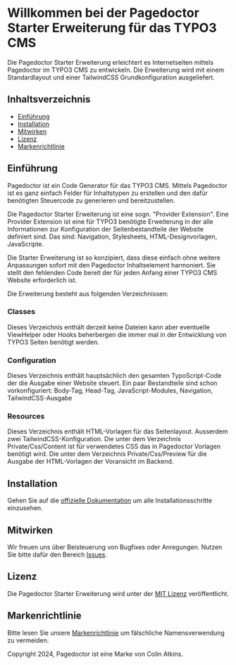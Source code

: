 # Willkommen bei der Pagedoctor Starter Erweiterung für das TYPO3 CMS

Die Pagedoctor Starter Erweiterung erleichtert es Internetseiten mittels Pagedoctor im TYPO3 CMS zu entwickeln.
Die Erweiterung wird mit einem Standardlayout und einer TailwindCSS Grundkonfiguration ausgeliefert.

## Inhaltsverzeichnis

- [Einführung](#einfhrung)
- [Installation](#installation)
- [Mitwirken](#mitwirken)
- [Lizenz](#lizenz)
- [Markenrichtlinie](#markenrichtlinie)

## Einführung

Pagedoctor ist ein Code Generator für das TYPO3 CMS. Mittels Pagedoctor ist es ganz einfach Felder
für Inhaltstypen zu erstellen und den dafür benötigten Steuercode zu generieren und bereitzustellen.

Die Pagedoctor Starter Erweiterung ist eine sogn. "Provider Extension". Eine Provider Extension
ist eine für TYPO3 benötigte Erweiterung in der alle Informationen zur Konfiguration der Seitenbestandteile
der Website definiert sind. Das sind: Navigation, Stylesheets, HTML-Designvorlagen, JavaScripte.

Die Starter Erweiterung ist so konzipiert, dass diese einfach ohne weitere Anpassungen sofort mit
den Pagedoctor Inhaltselement harmoniert. Sie stellt den fehlenden Code bereit der für jeden Anfang
einer TYPO3 CMS Website erforderlich ist.

Die Erweiterung besteht aus folgenden Verzeichnissen:

### Classes

Dieses Verzeichnis enthält derzeit keine Dateien kann aber eventuelle ViewHelper oder Hooks beherbergen
die immer mal in der Entwicklung von TYPO3 Seiten benötigt werden.

### Configuration

Dieses Verzeichnis enthält hauptsächlich den gesamten TypoScript-Code der die Ausgabe einer Website steuert.
Ein paar Bestandteile sind schon vorkonfiguriert: Body-Tag, Head-Tag, JavaScript-Modules, Navigation, TailwindCSS-Ausgabe

### Resources

Dieses Verzeichnis enthält HTML-Vorlagen für das Seitenlayout. Ausserdem zwei TailwindCSS-Konfiguration.
Die unter dem Verzeichnis Private/Css/Content ist für verwendetes CSS das in Pagedoctor Vorlagen benötigt wird.
Die unter dem Verzeichnis Private/Css/Preview für die Ausgabe der HTML-Vorlagen der Voransicht im Backend.

## Installation

Gehen Sie auf die [offizielle Dokumentation](https://www.pagedoctor.de/the-starter-extension) um alle Installationsschritte einzusehen.

## Mitwirken

Wir freuen uns über Beisteuerung von Bugfixes oder Anregungen. Nutzen Sie bitte dafür den Bereich [Issues](https://github.com/pagedoctor/t3-starter/issues).

## Lizenz 

Die Pagedoctor Starter Erweiterung wird unter der [MIT Lizenz](MIT-LICENSE) veröffentlicht.

## Markenrichtlinie

Bitte lesen Sie unsere [Markenrichtlinie](https://www.pagedoctor.de/trademark-policy) um fälschliche Namensverwendung zu vermeiden.

Copyright 2024, Pagedoctor ist eine Marke von Colin Atkins.
